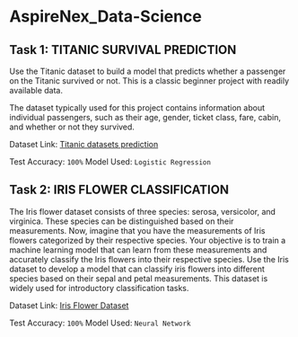 # AspireNex_Data-Science
## Task 1: TITANIC SURVIVAL PREDICTION

Use the Titanic dataset to build a model that predicts whether a passenger on the Titanic survived or not. This is
a classic beginner project with readily available data.

The dataset typically used for this project contains information about individual passengers, such as their age,
gender, ticket class, fare, cabin, and whether or not they survived.

Dataset Link: [Titanic datasets prediction](https://www.kaggle.com/datasets/ashishkumarjayswal/titanic-datasets/data)

Test Accuracy: `100%`
Model Used: `Logistic Regression`

## Task 2: IRIS FLOWER CLASSIFICATION

The Iris flower dataset consists of three species: serosa, versicolor, and virginica. These species can be
distinguished based on their measurements. Now, imagine that you have the measurements of Iris flowers
categorized by their respective species. Your objective is to train a machine learning model that can learn from
these measurements and accurately classify the Iris flowers into their respective species. Use the Iris dataset to
develop a model that can classify iris flowers into different species based on their sepal and petal
measurements. This dataset is widely used for introductory classification tasks.

Dataset Link: [Iris Flower Dataset](https://www.kaggle.com/datasets/arshid/iris-flower-dataset/data)

Test Accuracy: `100%`
Model Used: `Neural Network`
